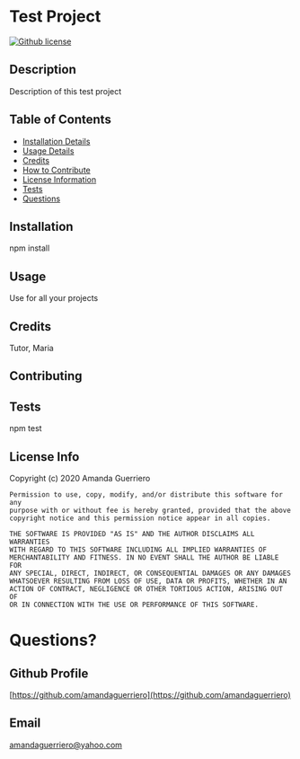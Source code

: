 # Test Project 

[![Github license](https://img.shields.io/badge/license-ISC-blue.svg)](https://google.com)

## Description
Description of this test project

## Table of Contents
* [Installation Details](#installation)
* [Usage Details](#usage)
* [Credits](#credits)
* [How to Contribute](#contributing)
* [License Information](#license)
* [Tests](#tests)
* [Questions](#questions)

## Installation
npm install

## Usage
Use for all your projects

## Credits
Tutor, Maria

## Contributing


## Tests
npm test

## License Info
Copyright (c) 2020 Amanda Guerriero

    Permission to use, copy, modify, and/or distribute this software for any
    purpose with or without fee is hereby granted, provided that the above
    copyright notice and this permission notice appear in all copies.
    
    THE SOFTWARE IS PROVIDED "AS IS" AND THE AUTHOR DISCLAIMS ALL WARRANTIES
    WITH REGARD TO THIS SOFTWARE INCLUDING ALL IMPLIED WARRANTIES OF
    MERCHANTABILITY AND FITNESS. IN NO EVENT SHALL THE AUTHOR BE LIABLE FOR
    ANY SPECIAL, DIRECT, INDIRECT, OR CONSEQUENTIAL DAMAGES OR ANY DAMAGES
    WHATSOEVER RESULTING FROM LOSS OF USE, DATA OR PROFITS, WHETHER IN AN
    ACTION OF CONTRACT, NEGLIGENCE OR OTHER TORTIOUS ACTION, ARISING OUT OF
    OR IN CONNECTION WITH THE USE OR PERFORMANCE OF THIS SOFTWARE.

# Questions?

## Github Profile
[https://github.com/amandaguerriero](https://github.com/amandaguerriero)

## Email
[amandaguerriero@yahoo.com](mailto:amandaguerriero@yahoo.com)
